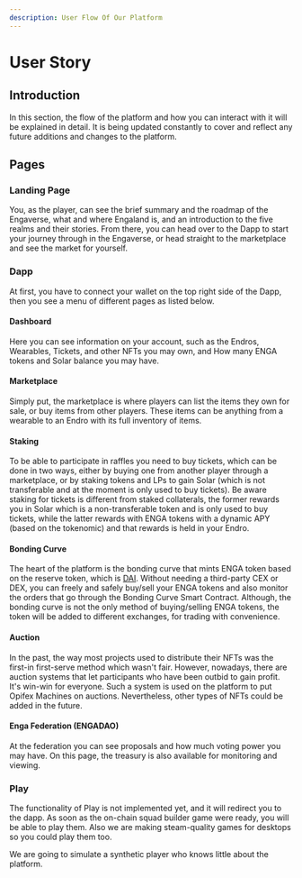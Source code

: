```yaml
---
description: User Flow Of Our Platform
---
```


# User Story

## Introduction

In this section, the flow of the platform and how you can interact with it will be explained in detail. It is being updated constantly to cover and reflect any future additions and changes to the platform.

## Pages

### Landing Page

You, as the player, can see the brief summary and the roadmap of the Engaverse, what and where Engaland is, and an introduction to the five realms and their stories. From there, you can head over to the Dapp to start your journey through in the Engaverse, or head straight to the marketplace and see the market for yourself.

### Dapp

At first, you have to connect your wallet on the top right side of the Dapp, then you see a menu of different pages as listed below.

#### Dashboard

Here you can see information on your account, such as the Endros, Wearables, Tickets, and other NFTs you may own, and How many ENGA tokens and Solar balance you may have.

#### Marketplace

Simply put, the marketplace is where players can list the items they own for sale, or buy items from other players. These items can be anything from a wearable to an Endro with its full inventory of items.

#### Staking

To be able to participate in raffles you need to buy tickets, which can be done in two ways, either by buying one from another player through a marketplace, or by staking tokens and LPs to gain Solar (which is not transferable and at the moment is only used to buy tickets). Be aware staking for tickets is different from staked collaterals, the former rewards you in Solar which is a non-transferable token and is only used to buy tickets, while the latter rewards with ENGA tokens with a dynamic APY (based on the tokenomic) and that rewards is held in your Endro.

#### Bonding Curve

The heart of the platform is the bonding curve that mints ENGA token based on the reserve token, which is [DAI](https://en.wikipedia.org/wiki/Dai\_\(cryptocurrency\)). Without needing a third-party CEX or DEX, you can freely and safely buy/sell your ENGA tokens and also monitor the orders that go through the Bonding Curve Smart Contract. Although, the bonding curve is not the only method of buying/selling ENGA tokens, the token will be added to different exchanges, for trading with convenience.

#### Auction

In the past, the way most projects used to distribute their NFTs was the first-in first-serve method which wasn't fair. However, nowadays, there are auction systems that let participants who have been outbid to gain profit. It's win-win for everyone. Such a system is used on the platform to put Opifex Machines on auctions. Nevertheless, other types of NFTs could be added in the future.

#### Enga Federation (ENGADAO)

At the federation you can see proposals and how much voting power you may have. On this page, the treasury is also available for monitoring and viewing.

### Play

The functionality of Play is not implemented yet, and it will redirect you to the dapp. As soon as the on-chain squad builder game were ready, you will be able to play them. Also we are making  steam-quality games for desktops so you could play them too.

We are going to simulate a synthetic player who knows little about the platform.
